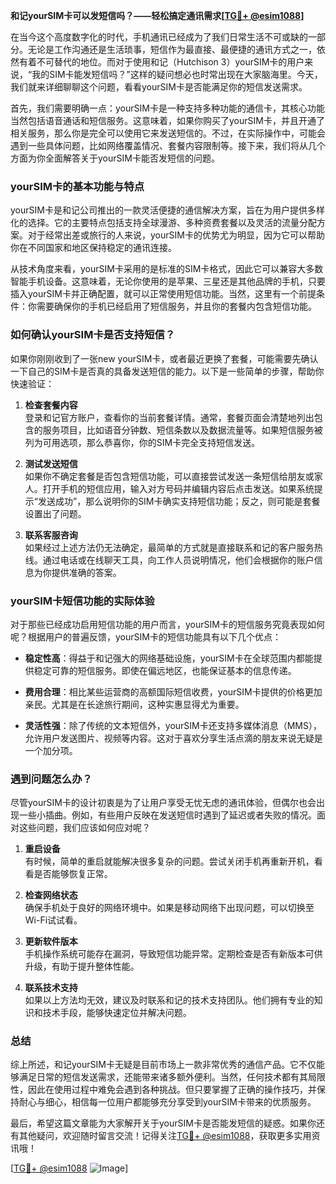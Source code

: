 **和记yourSIM卡可以发短信吗？——轻松搞定通讯需求[[TG💪+ @esim1088](https://t.me/s/esim1088)]**

在当今这个高度数字化的时代，手机通讯已经成为了我们日常生活不可或缺的一部分。无论是工作沟通还是生活琐事，短信作为最直接、最便捷的通讯方式之一，依然有着不可替代的地位。而对于使用和记（Hutchison 3）yourSIM卡的用户来说，“我的SIM卡能发短信吗？”这样的疑问想必也时常出现在大家脑海里。今天，我们就来详细聊聊这个问题，看看yourSIM卡是否能满足你的短信发送需求。

首先，我们需要明确一点：yourSIM卡是一种支持多种功能的通信卡，其核心功能当然包括语音通话和短信服务。这意味着，如果你购买了yourSIM卡，并且开通了相关服务，那么你是完全可以使用它来发送短信的。不过，在实际操作中，可能会遇到一些具体问题，比如网络覆盖情况、套餐内容限制等。接下来，我们将从几个方面为你全面解答关于yourSIM卡能否发短信的问题。

### yourSIM卡的基本功能与特点

yourSIM卡是和记公司推出的一款灵活便捷的通信解决方案，旨在为用户提供多样化的选择。它的主要特点包括支持全球漫游、多种资费套餐以及灵活的流量分配方案。对于经常出差或旅行的人来说，yourSIM卡的优势尤为明显，因为它可以帮助你在不同国家和地区保持稳定的通讯连接。

从技术角度来看，yourSIM卡采用的是标准的SIM卡格式，因此它可以兼容大多数智能手机设备。这意味着，无论你使用的是苹果、三星还是其他品牌的手机，只要插入yourSIM卡并正确配置，就可以正常使用短信功能。当然，这里有一个前提条件：你需要确保你的手机已经启用了短信服务，并且你的套餐内包含短信功能。

### 如何确认yourSIM卡是否支持短信？

如果你刚刚收到了一张new yourSIM卡，或者最近更换了套餐，可能需要先确认一下自己的SIM卡是否真的具备发送短信的能力。以下是一些简单的步骤，帮助你快速验证：

1. **检查套餐内容**  
   登录和记官方账户，查看你的当前套餐详情。通常，套餐页面会清楚地列出包含的服务项目，比如语音分钟数、短信条数以及数据流量等。如果短信服务被列为可用选项，那么恭喜你，你的SIM卡完全支持短信发送。

2. **测试发送短信**  
   如果你不确定套餐是否包含短信功能，可以直接尝试发送一条短信给朋友或家人。打开手机的短信应用，输入对方号码并编辑内容后点击发送。如果系统提示“发送成功”，那么说明你的SIM卡确实支持短信功能；反之，则可能是套餐设置出了问题。

3. **联系客服咨询**  
   如果经过上述方法仍无法确定，最简单的方式就是直接联系和记的客户服务热线。通过电话或在线聊天工具，向工作人员说明情况，他们会根据你的账户信息为你提供准确的答案。

### yourSIM卡短信功能的实际体验

对于那些已经成功启用短信功能的用户而言，yourSIM卡的短信服务究竟表现如何呢？根据用户的普遍反馈，yourSIM卡的短信功能具有以下几个优点：

- **稳定性高**：得益于和记强大的网络基础设施，yourSIM卡在全球范围内都能提供稳定可靠的短信服务。即使在偏远地区，也能保证基本的信息传递。
  
- **费用合理**：相比某些运营商的高额国际短信收费，yourSIM卡提供的价格更加亲民。尤其是在长途旅行期间，这种实惠显得尤为重要。

- **灵活性强**：除了传统的文本短信外，yourSIM卡还支持多媒体消息（MMS），允许用户发送图片、视频等内容。这对于喜欢分享生活点滴的朋友来说无疑是一个加分项。

### 遇到问题怎么办？

尽管yourSIM卡的设计初衷是为了让用户享受无忧无虑的通讯体验，但偶尔也会出现一些小插曲。例如，有些用户反映在发送短信时遇到了延迟或者失败的情况。面对这些问题，我们应该如何应对呢？

1. **重启设备**  
   有时候，简单的重启就能解决很多复杂的问题。尝试关闭手机再重新开机，看看是否能够恢复正常。

2. **检查网络状态**  
   确保手机处于良好的网络环境中。如果是移动网络下出现问题，可以切换至Wi-Fi试试看。

3. **更新软件版本**  
   手机操作系统可能存在漏洞，导致短信功能异常。定期检查是否有新版本可供升级，有助于提升整体性能。

4. **联系技术支持**  
   如果以上方法均无效，建议及时联系和记的技术支持团队。他们拥有专业的知识和技术手段，能够快速定位并解决问题。

### 总结

综上所述，和记yourSIM卡无疑是目前市场上一款非常优秀的通信产品。它不仅能够满足日常的短信发送需求，还能带来诸多额外便利。当然，任何技术都有其局限性，因此在使用过程中难免会遇到各种挑战。但只要掌握了正确的操作技巧，并保持耐心与细心，相信每一位用户都能够充分享受到yourSIM卡带来的优质服务。

最后，希望这篇文章能为大家解开关于yourSIM卡是否能发短信的疑惑。如果你还有其他疑问，欢迎随时留言交流！记得关注[TG💪+ @esim1088](https://t.me/s/esim1088)，获取更多实用资讯哦！

[[TG💪+ @esim1088](https://t.me/s/esim1088) ![Image](https://i.postimg.cc/4NQfJmqS/Snipaste-2025-05-13-00-14-12.png)]